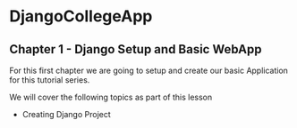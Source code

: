 # DjangoCollegeApp

## Chapter 1 - Django Setup and Basic WebApp
For this first chapter we are going to setup and create our basic Application for this tutorial series. 

We will cover the following topics as part of this lesson
* Creating Django Project
